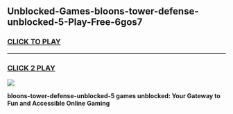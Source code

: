 
## Unblocked-Games-bloons-tower-defense-unblocked-5-Play-Free-6gos7
<h3>
<a href="https://premium76.site?title=bloons-tower-defense-unblocked-5&ref=23A">CLICK TO PLAY</a></h3>
<hr>

<h3>
<a href="https://premium76.site?title=bloons-tower-defense-unblocked-5&ref=23A">CLICK 2 PLAY</a>
  
</h3>

<a href="https://premium76.site?title=bloons-tower-defense-unblocked-5&ref=23A"><img src="https://clearcache.store/games.png"></a>


**bloons-tower-defense-unblocked-5 games unblocked: Your Gateway to Fun and Accessible Online Gaming**
